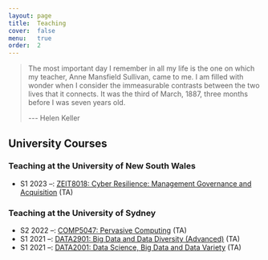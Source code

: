 ```yaml
---
layout: page
title:  Teaching
cover:  false
menu:   true
order:  2
---
```


> The most important day I remember in all my life is the one on which my teacher, 
> Anne Mansfield Sullivan, came to me. 
> I am filled with wonder when I consider the immeasurable contrasts between the two lives that it connects. 
> It was the third of March, 1887, three months before I was seven years old.
>
> --- Helen Keller

## University Courses

### Teaching at the University of New South Wales
* S1 2023 &ndash;: [ZEIT8018: Cyber Resilience: Management Governance and Acquisition](https://www.handbook.unsw.edu.au/postgraduate/courses/2021/ZEIT8018) (TA)

### Teaching at the University of Sydney
* S2 2022 &ndash;: [COMP5047: Pervasive Computing](https://www.sydney.edu.au/units/COMP5047/2022-S2C-ND-CC) (TA)
* S1 2021 &ndash;: [DATA2901: Big Data and Data Diversity (Advanced)](https://www.sydney.edu.au/units/DATA2901/2021-S1C-ND-RE) (TA)
* S1 2021 &ndash;: [DATA2001: Data Science, Big Data and Data Variety](https://www.sydney.edu.au/units/DATA2001/2021-S1C-ND-RE) (TA)
